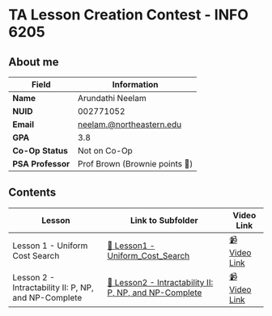 # **TA Lesson Creation Contest - INFO 6205**

## About me

| Field            | Information            |
|------------------|------------------------|
| **Name**         | Arundathi Neelam       |
| **NUID**         | 002771052              |
| **Email**          | neelam.@northeastern.edu                  |
| **GPA**          | 3.8                    |
| **Co-Op Status** | Not on Co-Op           |
| **PSA Professor**| Prof Brown    (Brownie points 🙌)  |

## **Contents**

| **Lesson**    | **Link to Subfolder**                                         | **Video Link**                |
|---------------|---------------------------------------------------------------|-------------------------------|
| Lesson 1 - Uniform Cost Search | [🔗 Lesson1 - Uniform_Cost_Search](Lesson_1_Uniform_Cost_Search) | [📹 Video Link](lesson1_video_link) |
| Lesson 2 - Intractability II: P, NP, and NP-Complete | [🔗 Lesson2 - Intractability II: P, NP, and NP-Complete](Lesson_2_Intractability_II_P_NP_and_NP-Complete) | [📹 Video Link](lesson2_video_link) |


